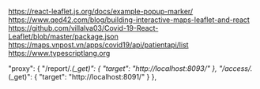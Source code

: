 https://react-leaflet.js.org/docs/example-popup-marker/
https://www.qed42.com/blog/building-interactive-maps-leaflet-and-react
https://github.com/villalva03/Covid-19-React-Leaflet/blob/master/package.json
https://maps.vnpost.vn/apps/covid19/api/patientapi/list
https://www.typescriptlang.org

"proxy": {
    "/report/.*(_get)": {
      "target": "http://localhost:8093/"
    },
    "/access/.*(_get)": {
      "target": "http://localhost:8091/"
    }
  },